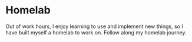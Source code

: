 # Homelab
Out of work hours, I enjoy learning to use and implement new things, so I have built myself a homelab to work on. Follow along my homelab journey.

